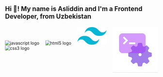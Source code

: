 <h2 align="left">Hi 👋! My name is Asliddin and I'm a Frontend Developer, from Uzbekistan</h2>

###



###

<img align="right" height="150" src="/images/giphy.gif"  />

###

<div align="left">
  <img src="https://cdn.jsdelivr.net/gh/devicons/devicon/icons/javascript/javascript-original.svg" height="60" alt="javascript logo"  />
  <img width="12" />
  <img src="https://cdn.jsdelivr.net/gh/devicons/devicon/icons/html5/html5-original.svg" height="60" alt="html5 logo"  />
  <img width="12" />
  <img src="/images/pngwing.com.png" height="58" alt="yailwinds logo"/>
  <img width="12" />
  <img src="https://cdn.jsdelivr.net/gh/devicons/devicon/icons/css3/css3-original.svg" height="60" alt="css3 logo"  />
  <img width="12" />
</div>

###


###

<br clear="both">

<div align="left">
  <img src="https://camo.githubusercontent.com/43ffa083b9d9063825dc041a9906877d1fcca65ca5d3bb55f12bd15b1b770954/68747470733a2f2f736b696c6c69636f6e732e6465762f69636f6e733f693d68746d6c2c6373732c6a732c7075672c736173732c6d642c626f6f7473747261702c7461696c77696e642c6e6f64656a732c72656163742c737667" height="40" alt=""  />
  <img width="12" />
  <img src="https://camo.githubusercontent.com/b7d119412567ee0931ae450312d19b7c72886fd4ceac2ee5290b1a5e3ab1c0bc/68747470733a2f2f736b696c6c69636f6e732e6465762f69636f6e733f693d7673636f64652c77696e646f77732c6769742c6769746875622c626173682c6e706d2c6b616c692c6e65746c6966792c76657263656c2c6669676d612c7079636861726d" height="40" alt=""  />
  <img width="12" />
</div>

###
###

###
